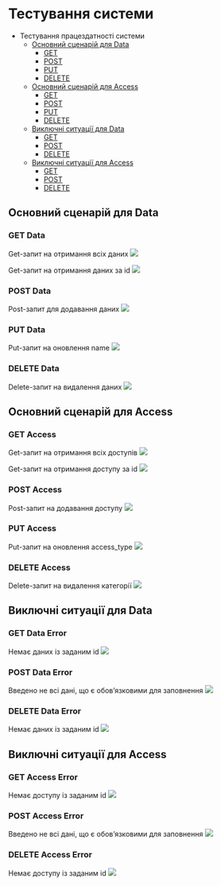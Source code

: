 # Тестування системи

- Тестування працездатності системи
    - [Основний сценарій для Data](#основний-сценарій-для-data)
        - [GET](#get-data)
        - [POST](#post-data)
        - [PUT](#put-data)
        - [DELETE](#delete-data)
    - [Основний сценарій для Access](#основний-сценарій-для-access)
        - [GET](#get-access)
        - [POST](#post-access)
        - [PUT](#put-access)
        - [DELETE](#delete-access)
    - [Виключні ситуації для Data](#виключні-ситуації-для-data)
        - [GET](#get-data-error)
        - [POST](#post-data-error)
        - [DELETE](#delete-data-error)
    - [Виключні ситуації для Access](#виключні-ситуації-для-access)
        - [GET](#get-access-error)
        - [POST](#post-access-error)
        - [DELETE](#delete-access-error)

## Основний сценарій для Data
### GET Data
Get-запит на отримання всіх даних
![](./images/getData.png)

Get-запит на отримання даних за id
![](./images/getDataById.png)

### POST Data
Post-запит для додавання даних 
![](./images/postData.png)

### PUT Data
Put-запит на оновлення name
![](./images/putData.png)

### DELETE Data
Delete-запит на видалення даних
![](./images/deleteData.png)

## Основний сценарій для Access
### GET Access
Get-запит на отримання всіх доступів
![](./images/getAccess.png)

Get-запит на отримання доступу за id
![](./images/getAccessById.png)

### POST Access
Post-запит на додавання доступу
![](./images/postAccess.png)

### PUT Access
Put-запит на оновлення access_type
![](./images/putAccess.png)

### DELETE Access
Delete-запит на видалення категорії
![](./images/deleteAccess.png)

## Виключні ситуації для Data
### GET Data Error
Немає даних із заданим id
![](./images/getData1.png)

### POST Data Error
Введено не всі дані, що є обов’язковими для заповнення
![](./images/postData1.png)

### DELETE Data Error
Немає даних із заданим id
![](./images/deleteData1.png)

## Виключні ситуації для Access
### GET Access Error
Немає доступу із заданим id
![](./images/getAccess1.png)

### POST Access Error
Введено не всі дані, що є обов’язковими для заповнення
![](./images/postAccess1.png)

### DELETE Access Error
Немає доступу із заданим id
![](./images/deleteAccess1.png)

